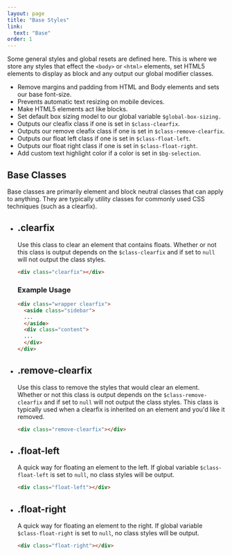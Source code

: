 ```yaml
---
layout: page
title: "Base Styles"
link:
  text: "Base"
order: 1
---
```


Some general styles and global resets are defined here. This is where we store any styles that effect the `<body>` or `<html>` elements, set HTML5 elements to display as block and any output our global modifier classes.

<ul class="list list-docs">
  <li>Remove margins and padding from HTML and Body elements and sets our base font-size.</li>
  <li>Prevents automatic text resizing on mobile devices.</li>
  <li>Make HTML5 elements act like blocks.</li>
  <li>Set default box sizing model to our global variable <code>$global-box-sizing.</code></li>
  <li>Outputs our cleafix class if one is set in <code>$class-clearfix</code>.</li>
  <li>Outputs our remove cleafix class if one is set in <code>$class-remove-clearfix</code>.</li>
  <li>Outputs our float left class if one is set in <code>$class-float-left</code>.</li>
  <li>Outputs our float right class if one is set in <code>$class-float-right</code>.</li>
  <li>Add custom text highlight color if a color is set in <code>$bg-selection</code>.</li>
</ul>

<section class="subsection subsection-classes" markdown="1">

# Base Classes

Base classes are primarily element and block neutral classes that can apply to anything. They are typically utility classes for commonly used CSS techniques (such as a clearfix).

<ul class="list list-docs">

<li markdown="1">

## .clearfix

Use this class to clear an element that contains floats. Whether or not this class is output depends on the <code>$class-clearfix</code> and if set to `null` will not output the class styles.

```html
<div class="clearfix"></div>
```

### Example Usage

```html
<div class="wrapper clearfix">
  <aside class="sidebar">
  ...
  </aside>
  <div class="content">
  ...
  </div>
</div>
```

</li>

<li markdown="1">

## .remove-clearfix

Use this class to remove the styles that would clear an element. Whether or not this class is output depends on the `$class-remove-clearfix` and if set to `null` will not output the class styles. This class is typically used when a clearfix is inherited on an element and you'd like it removed.

```html
<div class="remove-clearfix"></div>
```

</li>

<li markdown="1">

## .float-left

A quick way for floating an element to the left. If global variable `$class-float-left` is set to `null`, no class styles will be output.

```html
<div class="float-left"></div>
```

</li>

<li markdown="1">

## .float-right

A quick way for floating an element to the right. If global variable `$class-float-right` is set to `null`, no class styles will be output.

```html
<div class="float-right"></div>
```

</li>

</ul>
</section>
